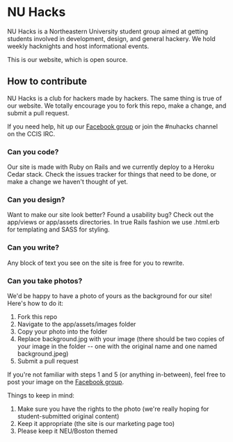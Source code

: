 # NU Hacks

NU Hacks is a Northeastern University student group aimed at getting
students involved in development, design, and general hackery. We hold
weekly hacknights and host informational events.

This is our website, which is open source.


## How to contribute

NU Hacks is a club for hackers made by hackers. The same thing is true
of our website. We totally encourage you to fork this repo, make a
change, and submit a pull request.

If you need help, hit up our [Facebook group][fb] or join the #nuhacks
channel on the CCIS IRC.


### Can you code?

Our site is made with Ruby on Rails and we currently deploy to a
Heroku Cedar stack. Check the issues tracker for things that need to
be done, or make a change we haven't thought of yet.


### Can you design?

Want to make our site look better? Found a usability bug? Check out
the app/views or app/assets directories. In true Rails fashion we use
.html.erb for templating and SASS for styling.


### Can you write?

Any block of text you see on the site is free for you to rewrite.


### Can you take photos?

We'd be happy to have a photo of yours as the background for our site!
Here's how to do it:

1. Fork this repo
2. Navigate to the app/assets/images folder
3. Copy your photo into the folder
4. Replace background.jpg with your image (there should be two copies
   of your image in the folder -- one with the original name and one
   named background.jpeg)
5. Submit a pull request

If you're not familiar with steps 1 and 5 (or anything in-between),
feel free to post your image on the [Facebook group][fb].

Things to keep in mind:

1. Make sure you have the rights to the photo (we're really hoping for
   student-submitted original content)
2. Keep it appropriate (the site is our marketing page
   too)
3. Please keep it NEU/Boston themed


[fb]: https://github.com/ali/nuhacks/wiki
